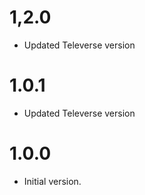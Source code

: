 # 1,2.0

- Updated Televerse version

# 1.0.1

- Updated Televerse version

# 1.0.0

- Initial version.
